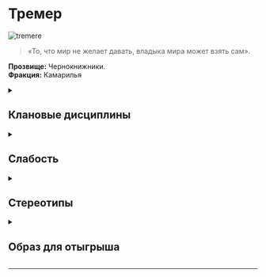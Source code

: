
# Тремер

![tremere](https://cdn.discordapp.com/attachments/1374311310501875752/1429068307293798410/e9050a05fbd4a075d17b56c6a95abd26.jpg?ex=68f4cb13&is=68f37993&hm=b02ae674f7de30115f189cd499425481e2476abf0d25b5851724711746d4a3a2)
> «То, что мир не желает давать, владыка мира может взять сам».

**Прозвище:** Чернокнижники.\
**Фракция:** Камарилья

<details>
  <summary> <h2> Клановые дисциплины </h2> </summary>

 <details> 
  <summary> Ясновидение </summary>

  > 


  </details>

   <details> 
  <summary> Доминирование </summary>
     
 >  

</details>



 <details> 
  <summary> Тауматургия </summary>


</details>

</details>

</details>

<details> 
  <summary> <h2> Слабость </h2> </summary>
  
Каждый раз, когда персонажа-гангрела охватывает приступ ярости, он временно получает какой-нибудь звериный признак (который может заменить уже существующий временный звериный признак, оставшийся после прошлого приступа): пробивающаяся по всему телу шерсть, краткая послеобеденная спячка, стремление избегать больших скоплений народа и прочие подобные атавизмы.
Обратите внимание, что этот атавизм может быть не только физическим, но и чисто поведенческим. Игроки вместе с рассказчиком должны определить, что это будет за атавизм (на его тип и вид могут повлиять, например, обстоятельства, которые вызвали приступ ярости — бегство, сражение и т. п.). Со временем или в исключительных обстоятельствах некоторые временные атавизмы могут становиться постоянными, и тогда следующий временный атавизм не заменит уже существующий, а дополнит его.

</details>

<details> 
  <summary> <h2> Стереотипы </h2> </summary>

**Что клан думает о вампирских сообществах?**
  - о Комарилье: 
  - о Шабаше: 
  - об Анархах: 

**Что клан думает о других кланах и что другие кланы думают о них?**

  
  ```
                                                Что думает клан о других кланах                                            Что думают другие кланы об Вентру
---------------------------------------------------------------------------------------------------------------------------------------------------------------------------

                                                                                     Камарилья

---------------------------------------------------------------------------------------------------------------------------------------------------------------------------
Вентру                            
---------------------------------------------------------------------------------------------------------------------------------------------------------------------------
Гангрел                          
---------------------------------------------------------------------------------------------------------------------------------------------------------------------------     
Малкавиане                       
---------------------------------------------------------------------------------------------------------------------------------------------------------------------------
Носферату                        
---------------------------------------------------------------------------------------------------------------------------------------------------------------------------
Тореадор                         
---------------------------------------------------------------------------------------------------------------------------------------------------------------------------
Тремер                            
---------------------------------------------------------------------------------------------------------------------------------------------------------------------------

                                                                                            Шабаш

---------------------------------------------------------------------------------------------------------------------------------------------------------------------------

Лассомбра                      
---------------------------------------------------------------------------------------------------------------------------------------------------------------------------
Цимисхи                         
---------------------------------------------------------------------------------------------------------------------------------------------------------------------------

                                                                                          Независимые

---------------------------------------------------------------------------------------------------------------------------------------------------------------------------
Каитифы                         
---------------------------------------------------------------------------------------------------------------------------------------------------------------------------
Ассамиты                        
---------------------------------------------------------------------------------------------------------------------------------------------------------------------------
Джованни                        
---------------------------------------------------------------------------------------------------------------------------------------------------------------------------
Последователи Сета               
---------------------------------------------------------------------------------------------------------------------------------------------------------------------------
Равнос                          
---------------------------------------------------------------------------------------------------------------------------------------------------------------------------

```

</details>


<details> 
  <summary> <h2> Образ для отыгрыша </h2> </summary>

  <details> 
  <summary> Экспозиция  </summary>
    
Красные огоньки глаз, острый запах мускуса, сверкание клыков, хруст разрываемой плоти — всё это верные признаки ночных охотников из клана Гангрел. Именно Гангрелы больше всего напоминают зверей, с которыми мифы и легенды ассоциируют вампиров: летучих мышей, волков и других ночных хищников. Более того, Варвары и сами способны превращаться в зверей.
Между Гангрелами и животными есть и иные сходства. Многие представители этого клана чураются любых хоть сколько‑нибудь сложных социальных структур, и неважно, идёт ли речь о Сородичах или о смертных. Гангрелы предпочитают жить либо поодиночке, либо сбиваться в небольшие стаи или котерии. Гангрелы — народ крутой и, если на них надавить, весьма свирепый, а каждый раз, когда Зверь берёт над гангрелом верх, он оставляет после себя небольшой памятный «сувенир».
Клан Гангрел можно охарактеризовать как осторожных и очень замкнутых Сородичей. Большинство из них предпочитает коротать ночи за охотой и гонками по крышам, но никак не за обсуждением новых эдиктов Принца и лоббированием интересов тех или иных политических группировок. Отношения между кланом Гангрел и вампирским сообществом всегда были довольно напряжёнными, и Варвары чаще прочих становятся анархами и автархами. В некоторых городах Гангрелы вообще держатся особняком и не считают себя членами какой бы то ни было фракции — одно из немногих доказательств того, что Гангрелы вообще способны хоть что‑то делать сообща.
Извечная Борьба для Гангрелов значит куда меньше, чем для других кланов, и Варвары нередко вообще игнорируют перипетии этого бесконечного конфликта. Поводом для вражды между самими гангрелами чаще всего служит не недоверие между вампирами различных поколений, а споры, касающиеся границ доменов и охотничьих привилегий; иными словами, анцилл и старейшин клана Гангрел заботят ровно те же самые вопросы и проблемы, что и его неонатов. Стоит отметить, что мирные взаимоотношения между гангрелами разных поколений тоже встречаются не так уж часто, разве что в частных случаях вроде сотрудничества сира и его дитя. Зверь всегда подозрительно относится к тем, кто претендует на его добычу.
    

</details>

  <details> 
  <summary> Внешний вид  </summary>

  Как бомж, а если серьезно, то им наплевать на их внешний вид, они слишком привыкают быть одинокой собакой сутулой, что как будто и не имеет смысл как ты выглядишь

</details>

 <details> 
  <summary> Убежища </summary>
   
  Обычно они просто устраивают себе логово там, где их застанет рассвет. Те, кто всё‑таки решает озаботиться постоянной берлогой, предпочитают что‑нибудь сугубо утилитарное, например, пещеру, глухой тупик, дом в населённых скваттерами трущобах и т. п.

</details>

 <details> 
  <summary> Биографии </summary>
Сиры клана Гангрел выбирают потомков, как охотники выбирают себе жертв. Они выслеживают их, подолгу присматриваются и тщательно оценивают потенциальных Сородичей. Подарить Становление — значит разделить с новорождённым птенцом и без того ограниченные ресурсы, так что взаимоотношения между каждым сиром и каждым его потомком уникальны, и Гангрелы придают им очень большое значение. Становление для Варваров — великий дар, который недостойно вручать под влиянием сиюминутного порыва. Внимание Гангрелов может заслужить лишь человек, способный продемонстрировать эмоциональную или физическую стойкость перед лицом любых невзгод.
Создание персонажа: самодостаточность — одна из самых характерных черт вампиров клана Гангрел, так что наиболее типичной для них является натура одиночки и амплуа изгоя. Первичными характеристиками в подавляющем большинстве случаев являются физические, а талантам отдаётся куда большее предпочтение, чем навыкам и знаниям. Гангрелы предпочитают рассчитывать на себя, а не на других, поэтому редко вкладывают много пунктов в приобретение фактов биографии типа богатства, влияния или подручных, предпочитая фокусироваться  на постижении клановых Дисциплин.

</details>


</details>

</details>

-------------------------------------------------------------------------------------------------------------------------------------------------------------------------------------------------

